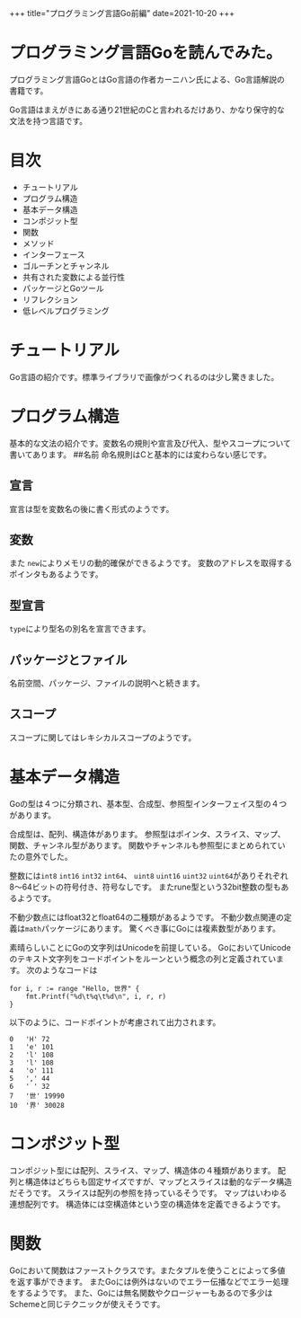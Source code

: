 +++
title="プログラミング言語Go前編"
date=2021-10-20
+++
# プログラミング言語Goを読んでみた。

プログラミング言語GoとはGo言語の作者カーニハン氏による、Go言語解説の書籍です。


Go言語はまえがきにある通り21世紀のCと言われるだけあり、かなり保守的な文法を持つ言語です。

# 目次

- チュートリアル
- プログラム構造
- 基本データ構造
- コンポジット型
- 関数
- メソッド
- インターフェース
- ゴルーチンとチャンネル
- 共有された変数による並行性
- パッケージとGoツール
- リフレクション
- 低レベルプログラミング

# チュートリアル

Go言語の紹介です。標準ライブラリで画像がつくれるのは少し驚きました。


# プログラム構造
基本的な文法の紹介です。変数名の規則や宣言及び代入、型やスコープについて書いてあります。
##名前
命名規則はCと基本的には変わらない感じです。

##  宣言
宣言は型を変数名の後に書く形式のようです。

## 変数
また `new`によりメモリの動的確保ができるようです。
変数のアドレスを取得するポインタもあるようです。

## 型宣言
`type`により型名の別名を宣言できます。
## パッケージとファイル
名前空間、パッケージ、ファイルの説明へと続きます。

## スコープ
スコープに関してはレキシカルスコープのようです。



# 基本データ構造

Goの型は４つに分類され、基本型、合成型、参照型インターフェイス型の４つがあります。

合成型は、配列、構造体があります。
参照型はポインタ、スライス、マップ、関数、チャンネル型があります。
関数やチャンネルも参照型にまとめられていたの意外でした。



整数には`int8` `int16` `int32`  `int64`、 `uint8` `uint16` `uint32` `uint64`がありそれぞれ8〜64ビットの符号付き、符号なしです。
またrune型という32bit整数の型もあるようです。


不動少数点にはfloat32とfloat64の二種類があるようです。
不動少数点関連の定義は`math`パッケージにあります。
驚くべき事にGoには複素数型があります。

素晴らしいことにGoの文字列はUnicodeを前提している。
GoにおいてUnicodeのテキスト文字列をコードポイントをルーンという概念の列と定義されています。
次のようなコードは

```
for i, r := range "Hello, 世界" {
    fmt.Printf("%d\t%q\t%d\n", i, r, r)  
}
```

以下のように、コードポイントが考慮されて出力されます。

```
0	'H'	72
1	'e'	101
2	'l'	108
3	'l'	108
4	'o'	111
5	','	44
6	' '	32
7	'世'	19990
10	'界'	30028
```


# コンポジット型

コンポジット型には配列、スライス、マップ、構造体の４種類があります。
配列と構造体はどちらも固定サイズですが、マップとスライスは動的なデータ構造だそうです。
スライスは配列の参照を持っているそうです。
マップはいわゆる連想配列です。
構造体には空構造体という空の構造体を定義できるようです。


# 関数
Goにおいて関数はファーストクラスです。またタプルを使うことによって多値を返す事ができます。
またGoには例外はないのでエラー伝播などでエラー処理をするようです。
また、Goには無名関数やクロージャーもあるので多少はSchemeと同じテクニックが使えそうです。
